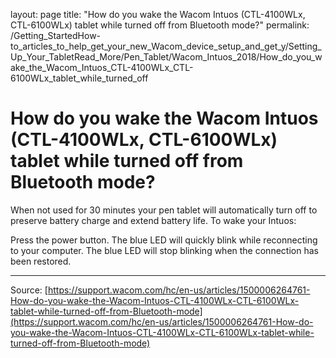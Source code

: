 layout: page
title: "How do you wake the Wacom Intuos (CTL-4100WLx, CTL-6100WLx) tablet while turned off from Bluetooth mode?"
permalink: /Getting_StartedHow-to_articles_to_help_get_your_new_Wacom_device_setup_and_get_y/Setting_Up_Your_TabletRead_More/Pen_Tablet/Wacom_Intuos_2018/How_do_you_wake_the_Wacom_Intuos_CTL-4100WLx_CTL-6100WLx_tablet_while_turned_off

# How do you wake the Wacom Intuos (CTL-4100WLx, CTL-6100WLx) tablet while turned off from Bluetooth mode?

When not used for 30 minutes your pen tablet will automatically turn off to preserve battery charge and extend battery life. To wake your Intuos:

Press the power button.
The blue LED will quickly blink while reconnecting to your computer.
The blue LED will stop blinking when the connection has been restored.

---
Source: [https://support.wacom.com/hc/en-us/articles/1500006264761-How-do-you-wake-the-Wacom-Intuos-CTL-4100WLx-CTL-6100WLx-tablet-while-turned-off-from-Bluetooth-mode](https://support.wacom.com/hc/en-us/articles/1500006264761-How-do-you-wake-the-Wacom-Intuos-CTL-4100WLx-CTL-6100WLx-tablet-while-turned-off-from-Bluetooth-mode)
